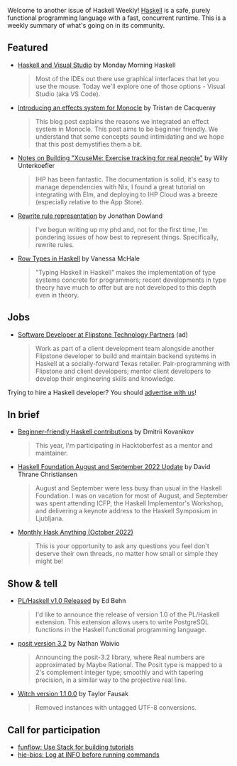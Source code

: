 Welcome to another issue of Haskell Weekly!
[Haskell](https://www.haskell.org) is a safe, purely functional programming language with a fast, concurrent runtime.
This is a weekly summary of what's going on in its community.

## Featured

- [Haskell and Visual Studio](https://mmhaskell.com/blog/2022/10/3/haskell-and-visual-studio) by Monday Morning Haskell
  > Most of the IDEs out there use graphical interfaces that let you use the mouse. Today we'll explore one of those options - Visual Studio (aka VS Code).

- [Introducing an effects system for Monocle](https://www.softwarefactory-project.io/introducing-an-effects-system-for-monocle.html) by Tristan de Cacqueray
  > This blog post explains the reasons we integrated an effect system in Monocle. This post aims to be beginner friendly. We understand that some concepts sound intimidating and we hope that this post demystifies them a bit.

- [Notes on Building "XcuseMe: Exercise tracking for real people"](https://www.unanswered.blog/xcuseme) by Willy Unterkoefler
  > IHP has been fantastic. The documentation is solid, it's easy to manage dependencies with Nix, I found a great tutorial on integrating with Elm, and deploying to IHP Cloud was a breeze (especially relative to the App Store).

- [Rewrite rule representation](https://jmtd.net/log/phd/representation/) by Jonathan Dowland
  > I've begun writing up my phd and, not for the first time, I'm pondering issues of how best to represent things. Specifically, rewrite rules.

- [Row Types in Haskell](http://blog.vmchale.com/article/row-types) by Vanessa McHale
  > "Typing Haskell in Haskell" makes the implementation of type systems concrete for programmers; recent developments in type theory have much to offer but are not developed to this depth even in theory.

## Jobs

- [Software Developer at Flipstone Technology Partners](https://jobs.gusto.com/postings/flipstone-technology-partners-inc-software-developer-067a5605-5dda-43a3-9159-cc4b2a8ec1c5) (ad)
  > Work as part of a client development team alongside another Flipstone developer to build and maintain backend systems in Haskell at a socially-forward Texas retailer. Pair-programming with Flipstone and client developers; mentor client developers to develop their engineering skills and knowledge.

Trying to hire a Haskell developer?
You should [advertise with us](https://haskellweekly.news/advertising.html)!

## In brief

- [Beginner-friendly Haskell contributions](https://np.reddit.com/r/haskell/comments/xst3o5/hacktoberfest_beginnerfriendly_haskell/) by Dmitrii Kovanikov
  > This year, I'm participating in Hacktoberfest as a mentor and maintainer.

- [Haskell Foundation August and September 2022 Update](https://discourse.haskell.org/t/haskell-foundation-august-and-september-2022-update/5116?u=taylorfausak) by David Thrane Christiansen
  > August and September were less busy than usual in the Haskell Foundation. I was on vacation for most of August, and September was spent attending ICFP, the Haskell Implementor's Workshop, and delivering a keynote address to the Haskell Symposium in Ljubljana.

- [Monthly Hask Anything (October 2022)](https://np.reddit.com/r/haskell/comments/xslhig/monthly_hask_anything_october_2022/)
  > This is your opportunity to ask any questions you feel don't deserve their own threads, no matter how small or simple they might be!

## Show & tell

- [PL/Haskell v1.0 Released](https://www.postgresql.org/about/news/plhaskell-v10-released-2519/) by Ed Behn
  > I'd like to announce the release of version 1.0 of the PL/Haskell extension. This extension allows users to write PostgreSQL functions in the Haskell functional programming language.

- [posit version 3.2](https://np.reddit.com/r/haskell/comments/xu32du/ann_posit32/) by Nathan Waivio
  > Announcing the posit-3.2 library, where Real numbers are approximated by Maybe Rational. The Posit type is mapped to a 2's complement integer type; smoothly and with tapering precision, in a similar way to the projective real line.

- [Witch version 1.1.0.0](https://github.com/tfausak/witch/releases/tag/1.1.0.0) by Taylor Fausak
  > Removed instances with untagged UTF-8 conversions.

## Call for participation

- [funflow: Use Stack for building tutorials](https://github.com/tweag/funflow/issues/211)
- [hie-bios: Log at INFO before running commands](https://github.com/haskell/hie-bios/issues/372)
